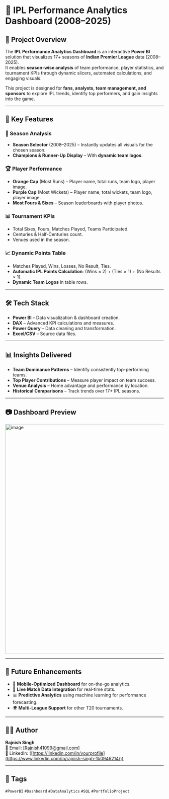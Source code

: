 # 🏏 IPL Performance Analytics Dashboard (2008–2025)


## 📌 Project Overview
The **IPL Performance Analytics Dashboard** is an interactive **Power BI** solution that visualizes 17+ seasons of **Indian Premier League** data (2008–2025).  
It enables **season-wise analysis** of team performance, player statistics, and tournament KPIs through dynamic slicers, automated calculations, and engaging visuals.  

This project is designed for **fans, analysts, team management, and sponsors** to explore IPL trends, identify top performers, and gain insights into the game.

---

## 🎯 Key Features

### 📅 Season Analysis
- **Season Selector** (2008–2025) – Instantly updates all visuals for the chosen season.
- **Champions & Runner-Up Display** – With **dynamic team logos**.

### 🏆 Player Performance
- **Orange Cap** (Most Runs) – Player name, total runs, team logo, player image.
- **Purple Cap** (Most Wickets) – Player name, total wickets, team logo, player image.
- **Most Fours & Sixes** – Season leaderboards with player photos.

### 📊 Tournament KPIs
- Total Sixes, Fours, Matches Played, Teams Participated.
- Centuries & Half-Centuries count.
- Venues used in the season.

### 📈 Dynamic Points Table
- Matches Played, Wins, Losses, No Result, Ties.
- **Automatic IPL Points Calculation**: (Wins × 2) + (Ties × 1) + (No Results × 1).
- **Dynamic Team Logos** in table rows.

---

## 🛠️ Tech Stack
- **Power BI** – Data visualization & dashboard creation.
- **DAX** – Advanced KPI calculations and measures.
- **Power Query** – Data cleaning and transformation.
- **Excel/CSV** – Source data files.

---

## 📊 Insights Delivered
- **Team Dominance Patterns** – Identify consistently top-performing teams.
- **Top Player Contributions** – Measure player impact on team success.
- **Venue Analysis** – Home advantage and performance by location.
- **Historical Comparisons** – Track trends over 17+ IPL seasons.

---

## 📷 Dashboard Preview
<img width="1327" height="731" alt="image" src="https://github.com/user-attachments/assets/d8543c91-6478-4eac-b22d-cce8a3942c38" />


---


## 🔮 Future Enhancements
- 📱 **Mobile-Optimized Dashboard** for on-the-go analytics.
- 🔄 **Live Match Data Integration** for real-time stats.
- 📊 **Predictive Analytics** using machine learning for performance forecasting.
- 🌍 **Multi-League Support** for other T20 tournaments.

---

## 👨‍💻 Author
**Rajnish Singh**  
📧 Email: [Rajnish41099@gmail.com]  
🔗 LinkedIn: ([https://linkedin.com/in/yourprofile](https://www.linkedin.com/in/rajnish-singh-1b0946214/))  

---

## 🔖 Tags
`#PowerBI` `#Dashboard` `#DataAnalytics` `#SQL` `#PortfolioProject`

